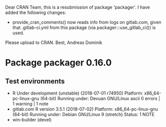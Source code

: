 Dear CRAN Team,
this is a resubmission of package 'packager'. I have added the following changes:

* provide\_cran\_comments() now reads info from logs on gitlab.com, given that
  .gitlab-ci.yml from this package (via packager:::use_gitlab_ci()) is used.

Please upload to CRAN.
Best, Andreas Dominik

# Package packager 0.16.0
## Test  environments 
- R Under development (unstable) (2018-07-01 r74950)
    Platform: x86_64-pc-linux-gnu (64-bit)
    Running under: Devuan GNU/Linux ascii
    0 errors | 1 warning  | 1 note 
- gitlab.com
  R version 3.5.1 (2018-07-02)
  Platform: x86_64-pc-linux-gnu (64-bit)
  Running under: Debian GNU/Linux 9 (stretch)
  Status: 1 NOTE
- win-builder (devel)
